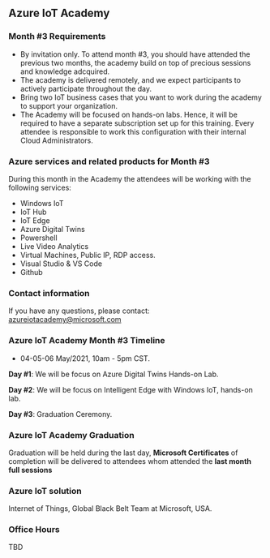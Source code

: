 ## Azure IoT Academy ##

### **Month #3 Requirements** ###

- By invitation only. To attend month #3, you should have attended the previous two months, the academy build on top of precious sessions and knowledge adcquired.
- The academy is delivered remotely, and we expect participants to actively participate
throughout the day.
- Bring two IoT business cases that you want to work during the academy to support your organization.
- The Academy will be focused on hands-on labs. Hence, it will be required to have a separate subscription set up for this training. Every attendee is responsible to work this configuration with their internal Cloud Administrators. 


### **Azure services and related products for Month #3** ###

During this month in the Academy the attendees will be working with the following services: 

- Windows IoT 
- IoT Hub
- IoT Edge
- Azure Digital Twins
- Powershell
- Live Video Analytics
- Virtual Machines, Public IP, RDP access.
- Visual Studio & VS Code
- Github

### **Contact information** ###

If you have any questions, please contact: azureiotacademy@microsoft.com

### **Azure IoT Academy Month #3 Timeline** ###

- 04-05-06 May/2021, 10am - 5pm CST. 

**Day #1**: We will be focus on Azure Digital Twins Hands-on Lab.

**Day #2**: We will be focus on Intelligent Edge with Windows IoT, hands-on lab.

**Day #3**: Graduation Ceremony.



### **Azure IoT Academy Graduation** ###

Graduation will be held during the last day, **Microsoft Certificates** of completion will be delivered to attendees whom attended  the **last month full sessions**


### **Azure IoT solution** ###

Internet of Things, Global Black Belt Team at Microsoft, USA.


### **Office Hours** ###

TBD